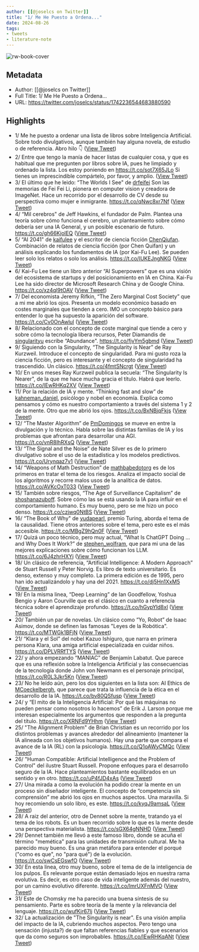 ```yaml
---
author: [[@joselcs on Twitter]]
title: "1/ Me He Puesto a Ordena..."
date: 2024-08-26
tags: 
- tweets
- literature-note
---
```

![rw-book-cover](https://pbs.twimg.com/profile_images/535172392985714688/7YdnKaB_.jpeg)

## Metadata
- Author: [[@joselcs on Twitter]]
- Full Title: 1/ Me He Puesto a Ordena...
- URL: https://twitter.com/joselcs/status/1742236544683880590

## Highlights
- 1/ Me he puesto a ordenar una lista de libros sobre Inteligencia Artificial. Sobre todo divulgativos, aunque también hay alguna novela, de estudio o de referencia.
  Abro hilo 👇 ([View Tweet](https://twitter.com/joselcs/status/1742236544683880590))
- 2/ Entre que tengo la manía de hacer listas de cualquier cosa, y que es habitual que me pregunten por libros sobre IA, pues he limpiado y ordenado la lista. 
  Los estoy poniendo en https://t.co/sot7X65JLo
  Si tienes un imprescindible compártelo, por favor, y amplio. ([View Tweet](https://twitter.com/joselcs/status/1742236547041108423))
- 3/ El último que he leido: “The Worlds I See" de [drfeifei](https://twitter.com/drfeifei)
  Son las memorias de Fei Fei Li, pionera en computer vision y creadora de ImageNet. Hace un recorrido por el desarrollo de CV desde su perspectiva como mujer e inmigrante.
  https://t.co/qNwc8xr7Nf ([View Tweet](https://twitter.com/joselcs/status/1742236549238911326))
- 4/ “Mil cerebros" de Jeff Hawkins, el fundador de Palm.
  Plantea una teoría sobre cómo funciona el cerebro, un planteamiento sobre cómo debería ser una IA General, y un posible escenario de futuro.
  https://t.co/gh66KjolEQ ([View Tweet](https://twitter.com/joselcs/status/1742236551528984730))
- 5/ “AI 2041" de [kaifulee](https://twitter.com/kaifulee) y el escritor de ciencia ficción [ChenQiufan](https://twitter.com/ChenQiufan).
  Combinación de relatos de ciencia ficción (por Chen Quifan) y un análisis explicando los fundamentos de IA (por Kai-Fu Lee). Se pueden leer solo los relatos o solo los análisis.
  https://t.co/IUKEJngNKG ([View Tweet](https://twitter.com/joselcs/status/1742236553676521864))
- 6/ Kai-Fu Lee tiene un libro anterior “AI Superpowers” que es una visión del ecosistema de startups y del posicionamiento en IA en China.
  Kai-Fu Lee ha sido director de Microsoft Research China y de Google China.
  https://t.co/xz4ql9tOAV ([View Tweet](https://twitter.com/joselcs/status/1742236555916231090))
- 7/ Del economista Jeremy Rifkin, “The Zero Marginal Cost Society” que a mi me abrió los ojos.
  Presenta un modelo económico basado en costes marginales que tienden a cero. IMO un concepto básico para entender lo que ha supuesto la aparición del software.
  https://t.co/Cv0OnAwlul ([View Tweet](https://twitter.com/joselcs/status/1742236558386712710))
- 8/ Relacionado con el concepto de coste marginal que tiende a cero y sobre cómo la tecnología libera recursos, Peter Diamandis de [singularityu](https://twitter.com/singularityu) escribe “Abundance".
  https://t.co/fjvYm5gbmd ([View Tweet](https://twitter.com/joselcs/status/1742236560609751531))
- 9/ Siguiendo con la Singularity, “The Singularity is Near” de Ray Kurzweil.
  Introduce el concepto de singularidad. Para mi gusto roza la ciencia ficción, pero es interesante y el concepto de singularidad ha trascendido. Un clásico.
  https://t.co/4fmtSNcrgt ([View Tweet](https://twitter.com/joselcs/status/1742236562937565678))
- 10/ En unos meses Ray Kurzweil publica la secuela: “The Singularity Is Nearer", de la que me hace mucha gracia el título. Habrá que leerlo.
  https://t.co/lEwRHKq2XV ([View Tweet](https://twitter.com/joselcs/status/1742236565236031623))
- 11/ Por la relación de IA y mente. “Thinking fast and slow” de [kahneman_daniel](https://twitter.com/kahneman_daniel), psicólogo y nobel en economía.
  Explica como pensamos y cómo es nuestro comportamiento a través del sistema 1 y 2 de la mente. Otro que me abrió los ojos.
  https://t.co/BxNBjqFkjs ([View Tweet](https://twitter.com/joselcs/status/1742236567425384848))
- 12/ “The Master Algorithm” de [PmDomingos](https://twitter.com/PmDomingos) se mueve en entre la divulgación y lo técnico. Habla sobre las distintas familias de IA y los problemas que afrontan para desarrollar una AGI.
  https://t.co/vnR8lhRXsQ ([View Tweet](https://twitter.com/joselcs/status/1742236569614852595))
- 13/ “The Signal and the Noise” de Nate Silver es de lo primero divulgativo sobre el uso de la estadística y los modelos predictivos.
  https://t.co/Urynqaz7v1 ([View Tweet](https://twitter.com/joselcs/status/1742236571850420306))
- 14/ “Weapons of Math Destruction” de [mathbabedotorg](https://twitter.com/mathbabedotorg) es de los primeros en tratar el tema de los riesgos. Analiza el impacto social de los algoritmos y recorre malos usos de la analítica de datos.
  https://t.co/AVKcOxT033 ([View Tweet](https://twitter.com/joselcs/status/1742236574136307928))
- 15/ También sobre riesgos, “The Age of Surveillance Capitalism” de [shoshanazuboff](https://twitter.com/shoshanazuboff).
  Sobre cómo las se está usando la IA para influir en el comportamiento humano. Es muy bueno, pero se me hizo un poco denso.
  https://t.co/czjwq0NtBS ([View Tweet](https://twitter.com/joselcs/status/1742236576401273254))
- 16/ “The Book of Why" de [yudapearl](https://twitter.com/yudapearl), premio Turing, aborda el tema de la causalidad. Tiene otros anteriores sobre el tema, pero este es el más accesible.
  https://t.co/MBgZ9hQn0F ([View Tweet](https://twitter.com/joselcs/status/1742236578741620952))
- 17/ Quizá un poco técnico, pero muy actual, “What Is ChatGPT Doing ... and Why Does It Work?” de [stephen_wolfram](https://twitter.com/stephen_wolfram), que para mi una de las mejores explicaciones sobre cómo funcionan los LLM.
  https://t.co/6J4zhrHXYj ([View Tweet](https://twitter.com/joselcs/status/1742236581237244222))
- 18/ Un clásico de referencia, “Artificial Intelligence: A Modern Approach” de Stuart Russell y Peter Norvig.
  Es libro de texto universitario. Es denso, extenso y muy completo.
  La primera edición es de 1995, pero han ido actualizándolo y hay una del 2021.
  https://t.co/dj5Hn1XxM5 ([View Tweet](https://twitter.com/joselcs/status/1742236583590236450))
- 19/ En la misma linea, “Deep Learning” de Ian Goodfellow, Yoshua Bengio y Aaron Courville que es el clásico en cuanto a referencia técnica sobre el aprendizaje profundo.
  https://t.co/hGypYld8xl ([View Tweet](https://twitter.com/joselcs/status/1742236585955913905))
- 20/ También un par de novelas.
  Un clásico como “Yo, Robot” de Isaac Asimov, donde se definen las famosas "Leyes de la Robótica".
  https://t.co/MTWGk1BFjN ([View Tweet](https://twitter.com/joselcs/status/1742236588153680349))
- 21/ “Klara y el Sol” del nobel Kazuo Ishiguro, que narra en primera persona Klara, una amiga artificial especializada en cuidar niños.
  https://t.co/DPLVRRfTYS ([View Tweet](https://twitter.com/joselcs/status/1742236591496798655))
- 22/ y ahora empezando “MANIAC” de Benjamín Labatut.
  Que parece que es una reflexión sobre la Inteligencia Artificial y las consecuencias de la tecnología donde John von Newmann es el personaje principal,
  https://t.co/R0L3Jkr5Kn ([View Tweet](https://twitter.com/joselcs/status/1742236593975435364))
- 23/ No he leído aún, pero los dos siguientes en la lista son:
  AI Ethics de [MCoeckelbergh](https://twitter.com/MCoeckelbergh), que parece que trata la influencia de la ética en el desarrollo de la IA.
  https://t.co/bv80QSfusp ([View Tweet](https://twitter.com/joselcs/status/1742236596265427340))
- 24/ y “El mito de la Inteligencia Artificial: Por qué las máquinas no pueden pensar como nosotros lo hacemos” de Erik J. Larson porque me interesan especialmente los argumentos que responden a la pregunta del título.
  https://t.co/XRNFd9YHhm ([View Tweet](https://twitter.com/joselcs/status/1742236598450770020))
- 25/ "The Alignment Problem" de Brian Christian es un recorrido por los distintos problemas y avances alrededor del alineamiento (mantener la IA alineada con los objetivos humanos). Hay una parte que compara el avance de la IA (RL) con la psicología. 
  https://t.co/Q1oAWyCMQc ([View Tweet](https://twitter.com/joselcs/status/1750223836463669642))
- 26/ "Human Compatible: Artificial Intelligence and the Problem of Control" del ilustre Stuart Russell. Propone enfoques para el desarrollo seguro de la IA. Hace planteamientos bastante equilibrados en un sentido y en otro.
  https://t.co/uP4fJD4xAs ([View Tweet](https://twitter.com/joselcs/status/1762169411425730917))
- 27/ Una mirada a como la evolución ha podido crear la mente en un proceso sin diseñador inteligente. El concepto de “competencia sin comprensión” me abrió los ojos en muchos aspectos. Una maravilla. Si hoy recomiendo un solo libro, es este. 
  https://t.co/kyqJ9amsaL ([View Tweet](https://twitter.com/joselcs/status/1827770909500821769))
- 28/ A raiz del anterior, otro de Dennet sobre la mente, tratando ya el tema de los robots. Es un buen recorrido sobre lo que es la mente desde una perspectiva materialista. 
  https://t.co/sGX64gNNHD ([View Tweet](https://twitter.com/joselcs/status/1827770911745065256))
- 29/ Dennet también me llevó a este famoso libro, donde se acuña el término "memética" para las unidades de transmisión cultural. Me ha parecido muy bueno. Es una gran metáfora para entender el porqué ("como es que", no "para qué") de la evolución. 
  https://t.co/swCsEGswfO ([View Tweet](https://twitter.com/joselcs/status/1827770914072866985))
- 30/ En esta línea, otro muy bueno, sobre el tema de de la inteligencia de los pulpos. Es relevante porque están demasiado lejos en nuestra rama evolutiva. Es decir, es otro caso de vida inteligente además del nuestro, por un camino evolutivo diferente.
  https://t.co/lmrUXFnMVO ([View Tweet](https://twitter.com/joselcs/status/1827770916148834695))
- 31/ Este de Chomsky me ha parecido una buena síntesis de su pensamiento. Parte es sobre teoría de la mente y la relevancia del lenguaje. 
  https://t.co/wufKjr67lj ([View Tweet](https://twitter.com/joselcs/status/1827770918086598736))
- 32/ La actualización de "The Singularity is near". Es una visión amplia del impacto de la IA, cubriendo muchos aspectos. Pero tengo una sensación (injusta?) de que faltan referencias fiables y que escenarios que da como seguros son improbables. 
  https://t.co/lEwRHKqANt ([View Tweet](https://twitter.com/joselcs/status/1827770920225886577))
